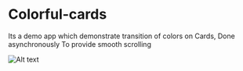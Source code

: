# Colorful-cards
Its a demo app which demonstrate transition of colors on Cards, Done asynchronously To provide smooth scrolling

![Alt text](/Media/just-a-gif.gif?raw=true "Demo")